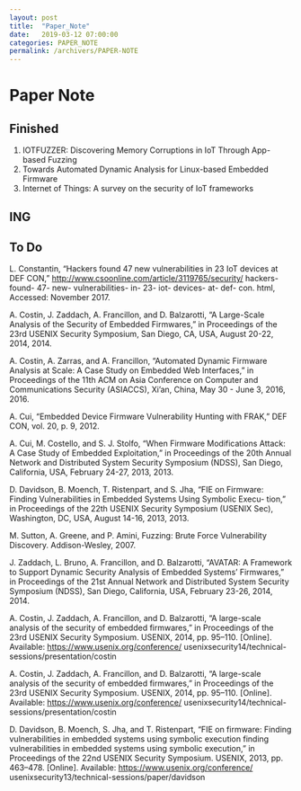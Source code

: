 ```yaml
---
layout: post
title:  "Paper_Note"
date:   2019-03-12 07:00:00
categories: PAPER_NOTE
permalink: /archivers/PAPER-NOTE
---
```


# Paper Note
## Finished
1. IOTFUZZER: Discovering Memory Corruptions in IoT Through App-based Fuzzing
2. Towards Automated Dynamic Analysis for Linux-based Embedded Firmware
3. Internet of Things: A survey on the security of IoT frameworks

## ING

## To Do

L. Constantin, “Hackers found 47 new vulnerabilities in 23 IoT devices at DEF CON,” http://www.csoonline.com/article/3119765/security/ hackers- found- 47- new- vulnerabilities- in- 23- iot- devices- at- def- con. html, Accessed: November 2017.

A. Costin, J. Zaddach, A. Francillon, and D. Balzarotti, “A Large-Scale Analysis of the Security of Embedded Firmwares,” in Proceedings of the 23rd USENIX Security Symposium, San Diego, CA, USA, August 20-22, 2014, 2014.

A. Costin, A. Zarras, and A. Francillon, “Automated Dynamic Firmware Analysis at Scale: A Case Study on Embedded Web Interfaces,” in Proceedings of the 11th ACM on Asia Conference on Computer and Communications Security (ASIACCS), Xi’an, China, May 30 - June 3, 2016, 2016.

A. Cui, “Embedded Device Firmware Vulnerability Hunting with FRAK,” DEF CON, vol. 20, p. 9, 2012.

A. Cui, M. Costello, and S. J. Stolfo, “When Firmware Modifications Attack: A Case Study of Embedded Exploitation,” in Proceedings of the 20th Annual Network and Distributed System Security Symposium (NDSS), San Diego, California, USA, February 24-27, 2013, 2013.

D. Davidson, B. Moench, T. Ristenpart, and S. Jha, “FIE on Firmware: Finding Vulnerabilities in Embedded Systems Using Symbolic Execu- tion,” in Proceedings of the 22th USENIX Security Symposium (USENIX Sec), Washington, DC, USA, August 14-16, 2013, 2013.

M. Sutton, A. Greene, and P. Amini, Fuzzing: Brute Force Vulnerability Discovery. Addison-Wesley, 2007.

J. Zaddach, L. Bruno, A. Francillon, and D. Balzarotti, “AVATAR: A Framework to Support Dynamic Security Analysis of Embedded Systems’ Firmwares,” in Proceedings of the 21st Annual Network and Distributed System Security Symposium (NDSS), San Diego, California, USA, February 23-26, 2014, 2014.

A. Costin, J. Zaddach, A. Francillon, and D. Balzarotti, “A large-scale analysis of the security of embedded firmwares,” in Proceedings of the 23rd USENIX
Security Symposium. USENIX, 2014, pp. 95–110. [Online]. Available: https://www.usenix.org/conference/ usenixsecurity14/technical-sessions/presentation/costin

A. Costin, J. Zaddach, A. Francillon, and D. Balzarotti, “A large-scale analysis of the security of embedded firmwares,” in Proceedings of the 23rd USENIX
Security Symposium. USENIX, 2014, pp. 95–110. [Online]. Available: https://www.usenix.org/conference/ usenixsecurity14/technical-sessions/presentation/costin

D. Davidson, B. Moench, S. Jha, and T. Ristenpart, “FIE on firmware: Finding vulnerabilities in embedded systems using symbolic execution finding vulnerabilities in embedded systems using symbolic execution,” in Proceedings of the 22nd USENIX Security Symposium. USENIX, 2013, pp. 463–478. [Online]. Available: https://www.usenix.org/conference/ usenixsecurity13/technical-sessions/paper/davidson

